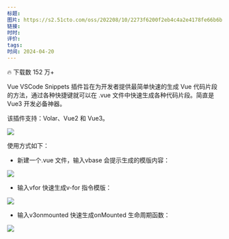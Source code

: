 ```yaml
---
标题: 
图片: https://s2.51cto.com/oss/202208/10/2273f6200f2eb4c4a2e4178fe66b6b75f4dd22.png
链接: 
时时: 
评价: 
tags: 
时间: 2024-04-20
---
```

 

:fire: 下载数 152 万+

Vue VSCode Snippets 插件旨在为开发者提供最简单快速的生成 Vue 代码片段的方法，通过各种快捷键就可以在 .vue 文件中快速生成各种代码片段。简直是 Vue3 开发必备神器。

该插件支持：Volar、Vue2 和 Vue3。

![](https://s2.51cto.com/oss/202208/10/2273f6200f2eb4c4a2e4178fe66b6b75f4dd22.png)

使用方式如下：

- 新建一个.vue 文件，输入vbase 会提示生成的模版内容：

![](https://s9.51cto.com/oss/202208/10/37a7f8c21ba97d2f2ea406049d8abe431b2956.png)

- 输入vfor 快速生成v-for 指令模版：

![](https://s5.51cto.com/oss/202208/10/c449ac2492ae5a395b70089c7c22158719468e.png)

- 输入v3onmounted 快速生成onMounted 生命周期函数：

![](https://s8.51cto.com/oss/202208/10/68be3de27c66079f69f594242be37a1d479d55.png)
